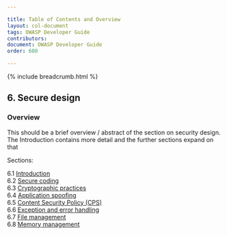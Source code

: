```yaml
---

title: Table of Contents and Overview
layout: col-document
tags: OWASP Developer Guide
contributors:
document: OWASP Developer Guide
order: 600

---
```


{% include breadcrumb.html %}

## 6. Secure design

### Overview

This should be a brief overview / abstract of the section on security design.
The Introduction contains more detail and the further sections expand on that

Sections:

6.1 [Introduction](01-secure-design.md)  
6.2 [Secure coding](02-secure-coding.md)  
6.3 [Cryptographic practices](03-cryptographic-practices.md)  
6.4 [Application spoofing](04-application-spoofing.md)  
6.5 [Content Security Policy (CPS)](05-content-security-policy.md)  
6.6 [Exception and error handling](06-exception-error-handling.md)  
6.7 [File management](07-file-management.md)  
6.8 [Memory management](08-memory-management.md)
